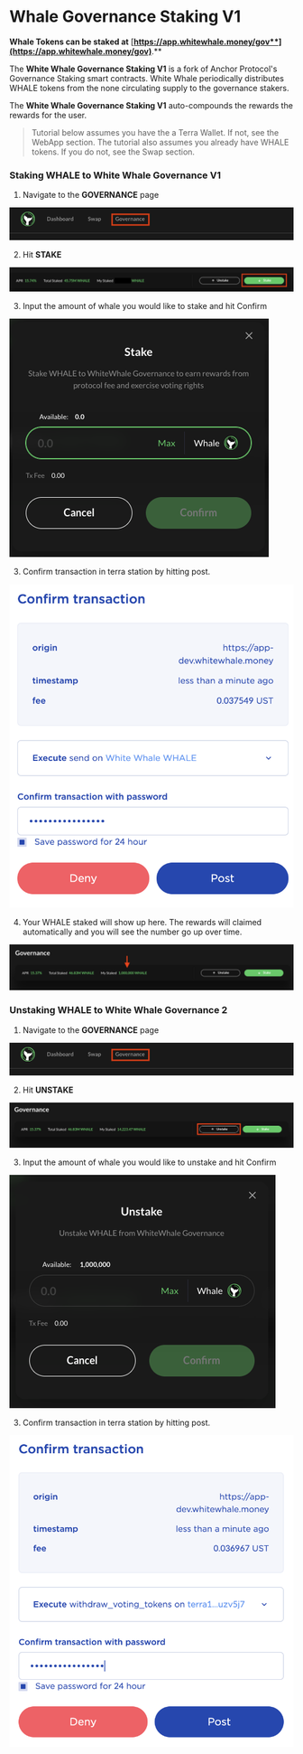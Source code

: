 # Whale Governance Staking V1

**Whale Tokens can be staked at** [**https://app.whitewhale.money/gov**](https://app.whitewhale.money/gov)**.**

The **White Whale Governance Staking V1** is a fork of Anchor Protocol's Governance Staking smart contracts. White Whale periodically distributes WHALE tokens from the none circulating supply to the governance stakers.

The **White Whale Governance Staking V1** auto-compounds the rewards the rewards for the user. 


> Tutorial below assumes you have the a Terra Wallet. If not, see the WebApp section. 
> The tutorial also assumes you already have WHALE tokens. If you do not, see the Swap section. 


### Staking WHALE to White Whale Governance V1

1. Navigate to the **GOVERNANCE** page

![](assets/governance1.png)

2. Hit **STAKE**

![](assets/governance2.png)

3. Input the amount of whale you would like to stake and hit Confirm

![](assets/governance3.png)

3. Confirm transaction in terra station by hitting post. 

![](assets/governance4.png)

4. Your WHALE staked will show up here. The rewards will claimed automatically and you will see the number go up over time. 

![](assets/governance5.png)

### Unstaking WHALE to White Whale Governance 2

1. Navigate to the **GOVERNANCE** page

![](assets/governance1.png)

2. Hit **UNSTAKE**

![](assets/governance6.png)

3. Input the amount of whale you would like to unstake and hit Confirm

![](assets/governance7.png)

3. Confirm transaction in terra station by hitting post. 

![](assets/governance8.png)

